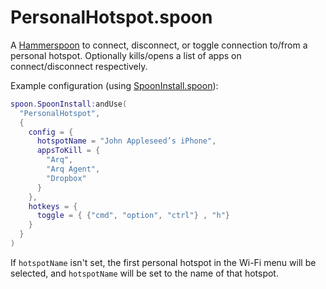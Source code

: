 # PersonalHotspot.spoon

A [Hammerspoon](http://www.hammerspoon.org) to connect, disconnect, or toggle connection to/from a personal hotspot. Optionally kills/opens a list of apps on connect/disconnect respectively.

Example configuration (using [SpoonInstall.spoon](http://www.hammerspoon.org/Spoons/SpoonInstall.html)):
```lua
spoon.SpoonInstall:andUse(
  "PersonalHotspot",
  {
    config = {
      hotspotName = "John Appleseed’s iPhone",
      appsToKill = {
        "Arq",
        "Arq Agent",
        "Dropbox"
      }
    },
    hotkeys = {
      toggle = { {"cmd", "option", "ctrl"} , "h"}
    }
  }
)
 ```

If `hotspotName` isn't set, the first personal hotspot in the Wi-Fi menu will be selected, and `hotspotName` will be set to the name of that hotspot.
